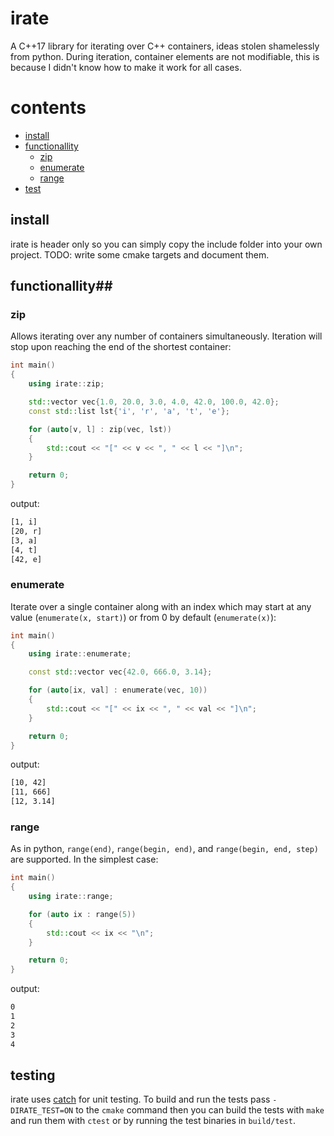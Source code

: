 # irate #

A C++17 library for iterating over C++ containers, ideas stolen shamelessly from
python. During iteration, container elements are not modifiable, this is because
I didn't know how to make it work for all cases.

# contents

- [install](#install)
- [functionallity](#functionallity)
    * [zip](#zip)
    * [enumerate](#enumerate)
    * [range](#range)
- [test](#test)

## install ##

irate is header only so you can simply copy the include folder into your own
project. TODO: write some cmake targets and document them.

## functionallity##

### zip ###

Allows iterating over any number of containers simultaneously. Iteration will
stop upon reaching the end of the shortest container:

```c++
int main()
{
    using irate::zip;

    std::vector vec{1.0, 20.0, 3.0, 4.0, 42.0, 100.0, 42.0};
    const std::list lst{'i', 'r', 'a', 't', 'e'};

    for (auto[v, l] : zip(vec, lst))
    {
        std::cout << "[" << v << ", " << l << "]\n";
    }

    return 0;
}
```

output:

```bash
[1, i]
[20, r]
[3, a]
[4, t]
[42, e]
```

### enumerate ###

Iterate over a single container along with an index which may start at any value
(`enumerate(x, start)`) or from 0 by default (`enumerate(x)`):

```c++
int main()
{
    using irate::enumerate;

    const std::vector vec{42.0, 666.0, 3.14};

    for (auto[ix, val] : enumerate(vec, 10))
    {
        std::cout << "[" << ix << ", " << val << "]\n";
    }

    return 0;
}
```

output:

```bash
[10, 42]
[11, 666]
[12, 3.14]
```

### range ###

As in python, `range(end)`, `range(begin, end)`, and `range(begin, end, step)`
are supported. In the simplest case:

```c++
int main()
{
    using irate::range;

    for (auto ix : range(5))
    {
        std::cout << ix << "\n";
    }

    return 0;
}
```

output:

```bash
0
1
2
3
4
```

## testing ##

irate uses [catch](https://github.com/catchorg/Catch2) for unit testing. To
build and run the tests pass `-DIRATE_TEST=ON` to the `cmake` command then you
can build the tests with `make` and run them with `ctest` or by running the test
binaries in `build/test`.
